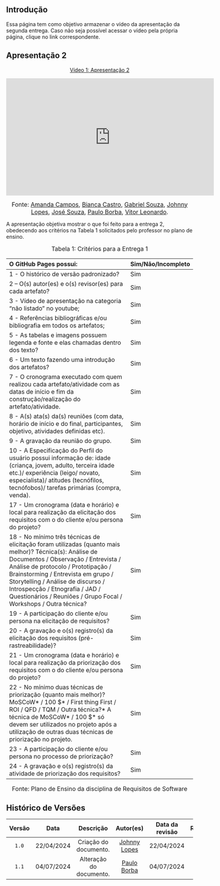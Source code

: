 ## Introdução

Essa página tem como objetivo armazenar o vídeo da apresentação da segunda entrega. Caso não seja possível acessar o vídeo pela própria página, clique no link correspondente.

## Apresentação 2
<div align="center">
<p style="text-align: center"><a href="https://www.youtube.com/watch?v=vDnR0dE_WlQ" target="blanket">Vídeo 1: Apresentação 2</a></p>
</div>

<p style="text-align: center"><iframe width="560" height="315" src="https://www.youtube.com/embed/vDnR0dE_WlQ?si=thWcQdHAHRR_iC3K" title="YouTube video player" frameborder="0" allow="accelerometer; autoplay; clipboard-write; encrypted-media; gyroscope; picture-in-picture; web-share" allowfullscreen></iframe></p>

<font size="3"><p style="text-align: center">Fonte: [Amanda Campos](https://github.com/acamposs), [Bianca Castro](https://github.com/BiancaPatrocinio7), [Gabriel Souza](https://github.com/GabrielMS00), [Johnny Lopes](https://github.com/JohnnyLopess), [José Souza](https://github.com/JoseFilipi), [Paulo Borba](https://github.com/paulohborba), [Vitor Leonardo](https://github.com/vitorfleonardo).</p></font>


A apresentação objetiva mostrar o que foi feito para a entrega 2, obedecendo aos critérios na Tabela 1 solicitados pelo professor no plano de ensino.

<font size="3"><p style="text-align: center">Tabela 1: Critérios para a Entrega 1</p></font>


|O GitHub Pages possui:   | Sim/Não/Incompleto|
|:-- | :--|
| 1 - O histórico de versão padronizado?                                                        | Sim           |
| 2 – O(s) autor(es) e o(s) revisor(es) para cada artefato?                                      | Sim            |
| 3 - Vídeo de apresentação na categoria “não listado” no youtube;                               | Sim            |
| 4 - Referências bibliográficas e/ou bibliografia em todos os artefatos;                        | Sim            |
| 5 - As tabelas e imagens possuem legenda e fonte e elas chamadas dentro dos texto?             | Sim            |
| 6 - Um texto fazendo uma introdução dos artefatos?                                             | Sim            |
| 7 - O cronograma executado com quem realizou cada artefato/atividade com as datas de início e fim da construção/realização do artefato/atividade. | Sim |
| 8 - A(s) ata(s) da(s) reuniões (com data, horário de início e do final, participantes, objetivo, atividades definidas etc). | Sim |
| 9 - A gravação da reunião do grupo.                                                            | Sim            |
| 10 - A Especificação do Perfil do usuário possui informação de: idade (criança, jovem, adulto, terceira idade etc.)/                                   experiência (leigo/ novato, especialista)/ atitudes (tecnófilos, tecnófobos)/ tarefas primárias (compra, venda). |Sim |                                                           
| 17 - Um cronograma (data e horário) e local para realização da elicitação dos requisitos com o do cliente e/ou persona do projeto? | Sim |
| 18 - No mínimo três técnicas de elicitação foram utilizadas (quanto mais melhor)? Técnica(s): Análise de Documentos / Observação / Entrevista / Análise de protocolo / Prototipação / Brainstorming / Entrevista em grupo / Storytelling / Análise de discurso / Introspecção / Etnografia / JAD / Questionários / Reuniões / Grupo Focal / Workshops / Outra técnica? | Sim|
| 19 - A participação do cliente e/ou persona na elicitação de requisitos?                        | Sim            |
| 20 - A gravação e o(s) registro(s) da elicitação dos requisitos (pré-rastreabilidade)?          | Sim           |
|21 - Um cronograma (data e horário) e local para realização da priorização dos requisitos com o do cliente e/ou persona do projeto?|Sim|
|22 - No mínimo duas técnicas de priorização (quanto mais melhor)? MoSCoW* / 100 $* / First thing First / ROI / QFD / TQM / Outra técnica?* A técnica de MoSCoW* / 100 $* só devem ser utilizados no projeto após a utilização de outras duas técnicas de priorização no projeto.|Sim|
|23 - A participação do cliente e/ou persona no processo de priorização?|Sim|
|24 - A gravação e o(s) registro(s) da atividade de priorização dos requisitos?|Sim|



<font size="3"><p style="text-align: center">Fonte: Plano de Ensino da disciplina de Requisitos de Software</p></font>

## Histórico de Versões

| Versão | Data | Descrição | Autor(es) | Data da revisão | Revisor(es) |
| :--: | :--: | :--: | :--: | :--: | :--: |
|`1.0` | 22/04/2024 | Criação do documento. |[Johnny Lopes](https://github.com/JohnnyLopess) | 22/04/2024| [Vitor Leonardo](https://github.com/vitorfleonardo)|
|`1.1` | 04/07/2024 | Alteração do documento. |[Paulo Borba](https://github.com/paulohborba) | 04/07/2024 | [Amanda Campos](https://github.com/acamposs)|